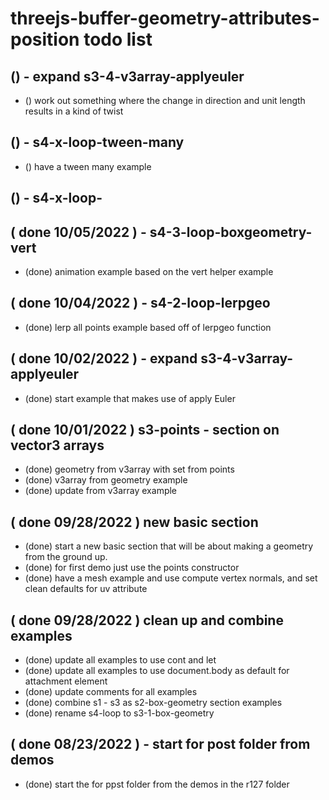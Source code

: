 # threejs-buffer-geometry-attributes-position todo list

## () - expand s3-4-v3array-applyeuler
* () work out something where the change in direction and unit length results in a kind of twist

## () - s4-x-loop-tween-many
* () have a tween many example

## () - s4-x-loop-

## ( done 10/05/2022 ) - s4-3-loop-boxgeometry-vert
* (done) animation example based on the vert helper example

## ( done 10/04/2022 ) - s4-2-loop-lerpgeo
* (done) lerp all points example based off of lerpgeo function

## ( done 10/02/2022 ) - expand s3-4-v3array-applyeuler
* (done) start example that makes use of apply Euler

## ( done 10/01/2022 ) s3-points - section on vector3 arrays
* (done) geometry from v3array with set from points
* (done) v3array from geometry example
* (done) update from v3array example

## ( done 09/28/2022 ) new basic section
* (done) start a new basic section that will be about making a geometry from the ground up.
* (done) for first demo just use the points constructor
* (done) have a mesh example and use compute vertex normals, and set clean defaults for uv attribute

## ( done 09/28/2022 ) clean up and combine examples
* (done) update all examples to use cont and let
* (done) update all examples to use document.body as default for attachment element
* (done) update comments for all examples
* (done) combine s1 - s3 as s2-box-geometry section examples
* (done) rename s4-loop to s3-1-box-geometry

## ( done 08/23/2022 ) - start for post folder from demos
* (done) start the for ppst folder from the demos in the r127 folder
